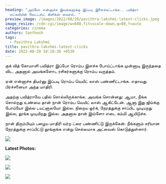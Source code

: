 ```yaml
---
heading: "அய்யோ என்னாச்சு இவங்களுக்கு இப்படி இளைச்சுட்டாங்க.. பவித்ரா
  லட்சுமியின் லேட்டஸ்ட் கிளிக்ஸ் வைரல். "
preview_image: /images/2022/08/20/pavithra-lakshmi-latest-clicks.jpeg
image_resize: /cdn-cgi/image/w=640,fit=scale-down,q=80,f=auto
categories: cinema
authors: Santhosh
tags:
  - Pavithra Lakshmi
title: pavithra-lakshmi-latest-clicks
date: 2022-08-20 10:18:30 +0530
---
```

குக் வித் கோமாளி பவித்ரா இப்போ ரொம்ப இளச்சு போய்ட்டாங்க முன்னாடி இருந்ததை விட. அதனால் அவங்களோட ரசிகர்களுக்கு ரொம்ப வருத்தம்.

ஏன் என்னாச்சு திடீர்னு இப்படி ரொம்ப வெயிட் லாஸ் பண்ணிட்டாங்க. எதாவது பிரச்சனையா அந்த மாதிரி.

அதற்கு பவித்ராவே பதில் சொல்லிருக்காங்க. அவங்க சொன்னது:
ஆமா, நீங்க சொல்றது உண்மை தான் நான் ரொம்ப வெயிட் லாஸ் ஆகிட்டேன். ஆனா இது ஜிம்க்கு போய்யோ இல்ல டயட்னாலயோ இல்ல. நிறைய ஒர்க், நேரத்துக்கு சாப்பிட முடியறது இல்ல, தூங்க முடியிறது இல்ல. அதனால தான் இவ்ளோ எடை கம்மி ஆயிடுச்சு.

நான் திரும்பியும் பழைய மாதிரி வர்ற ட்ரை பண்ணிட்டு இருக்கேன். நீங்களும் சரியான நேரத்துக்கு சாப்பிட்டு தூங்குங்க என்று செல்லமாக அட்வைஸ் கொடுத்துள்ளார்.

![](/images/2022/08/20/pavithra-lakshmi-latest.jpeg)

**Latest Photos:**

![](/images/2022/08/20/pavithra-lakshmi-latest-2.jpeg)

![](/images/2022/08/20/pavithra-lakshmi-latest-1.jpeg)

![](/images/2022/08/20/pavithra-lakshmi-latest-3.jpeg)